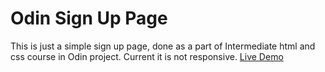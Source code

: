 # Odin Sign Up Page
This is just a simple sign up page, done as a part of Intermediate html and css course in Odin project. Current it is not responsive. [Live Demo](https://abdulmoeez060.github.io/odin-sign-up-page/)
